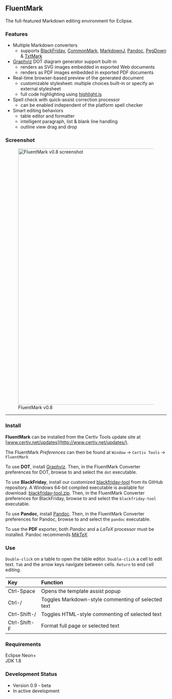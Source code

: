 ## FluentMark

The full-featured Markdown editing environment for Eclipse.

### Features 

+ Multiple Markdown converters
    - supports [BlackFriday](https://github.com/russross/blackfriday), 
      [CommonMark](https://github.com/jgm/CommonMark), 
      [MarkdownJ](https://github.com/myabc/markdownj), 
      [Pandoc](https://pandoc.org),
      [PegDown](https://github.com/sirthias/pegdown) &
      [TxtMark](https://github.com/rjeschke/txtmark)
+ [Graphviz](http://www.graphviz.org/) DOT diagram generator support built-in
	- renders as SVG images embedded in exported Web documents 
	- renders as PDF images embedded in exported PDF documents
+ Real-time browser-based preview of the generated document
    - customizable stylesheet: multiple choices built-in or specify an external stylesheet
    - full code highlighting using [highlight.js](https://highlightjs.org/)
+ Spell check with quick-assist correction processor
    - can be enabled independent of the platform spell checker
+ Smart editing behaviors
    - table editor and formatter
    - intelligent paragraph, list & blank line handling
    - outline view drag and drop

### Screenshot

<figure>
<a href="http://www.certiv.net/updates/net.certiv.fluentmark.site/ScreenShot-0.8.png">
	<img src="http://www.certiv.net/updates/net.certiv.fluentmark.site/ScreenShot-0.8.png"
		alt="FluentMark v0.8 screenshot" 
		align="left" width="800"></a>
	<figcaption>FluentMark v0.8</figcaption>
</figure>

---

### Install

**FluentMark** can be installed from the Certiv Tools update site 
at [www.certiv.net/updates](http://www.certiv.net/updates/).

The FluentMark *Preferences* can then be found at `Window` -> `Certiv Tools` -> `FluentMark`  

To use **DOT**, install [Graphviz](http://www.graphviz.org/download.php). Then, 
in the FluentMark Converter preferences for DOT, browse to and select the `dot` 
executable.

To use **BlackFriday**, install our customized [blackfriday-tool](https://github.com/grosenberg/blackfriday-tool) 
from its GitHub repository. A Windows 64-bit compiled executable 
is available for download: [blackfriday-tool.zip](http://www.certiv.net/updates/net.certiv.fluentmark.site/blackfriday-tool.zip). 
Then, in the FluentMark Converter preferences for BlackFriday, browse to 
and select the `blackfriday-tool` executable.

To use **Pandoc**, install [Pandoc](https://pandoc.org). Then, 
in the FluentMark Converter preferences for Pandoc, browse to and select the `pandoc` 
executable.

To use the **PDF** exporter, both *Pandoc* and a *LaTeX* processor must be installed. 
Pandoc recommends [*MikTeX*](https://miktex.org/).

### Use

`Double-click` on a table to open the table editor. `Double-click` a cell to edit text. 
`Tab` and the arrow keys navigate between cells. `Return` to end cell editing.

|Key         |Function                                          |
|:-----------|:-------------------------------------------------|
|Ctrl-Space  |Opens the template assist popup                   |
|Ctrl-/      |Toggles Markdown-style commenting of selected text|
|Ctrl-Shift-/|Toggles HTML-style commenting of selected text    |
|Ctrl-Shift-F|Format full page or selected text                 |


### Requirements

Eclipse Neon+  
JDK 1.8

### Development Status

- Version 0.9 - beta
- In active development 
